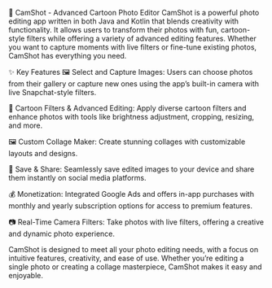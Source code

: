 📸 CamShot - Advanced Cartoon Photo Editor
CamShot is a powerful photo editing app written in both Java and Kotlin that blends creativity with functionality. It allows users to transform their photos with fun, cartoon-style filters while offering a variety of advanced editing features. Whether you want to capture moments with live filters or fine-tune existing photos, CamShot has everything you need.

✨ Key Features
🖼️ Select and Capture Images: Users can choose photos from their gallery or capture new ones using the app’s built-in camera with live Snapchat-style filters.

🎨 Cartoon Filters & Advanced Editing: Apply diverse cartoon filters and enhance photos with tools like brightness adjustment, cropping, resizing, and more.

🖼️ Custom Collage Maker: Create stunning collages with customizable layouts and designs.

💾 Save & Share: Seamlessly save edited images to your device and share them instantly on social media platforms.

💰 Monetization: Integrated Google Ads and offers in-app purchases with monthly and yearly subscription options for access to premium features.

📷 Real-Time Camera Filters: Take photos with live filters, offering a creative and dynamic photo experience.

CamShot is designed to meet all your photo editing needs, with a focus on intuitive features, creativity, and ease of use. Whether you’re editing a single photo or creating a collage masterpiece, CamShot makes it easy and enjoyable.


